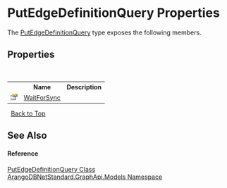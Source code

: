 # PutEdgeDefinitionQuery Properties
 

The <a href="adc579a8-b81a-a876-29ca-d2bda12cada7">PutEdgeDefinitionQuery</a> type exposes the following members.


## Properties
&nbsp;<table><tr><th></th><th>Name</th><th>Description</th></tr><tr><td>![Public property](media/pubproperty.gif "Public property")</td><td><a href="8f55948f-9d0c-f47a-5569-21d30dab19ef">WaitForSync</a></td><td /></tr></table>&nbsp;
<a href="#putedgedefinitionquery-properties">Back to Top</a>

## See Also


#### Reference
<a href="adc579a8-b81a-a876-29ca-d2bda12cada7">PutEdgeDefinitionQuery Class</a><br /><a href="6fb2338d-d8f7-f9c1-2056-1702fe9bf954">ArangoDBNetStandard.GraphApi.Models Namespace</a><br />